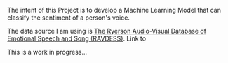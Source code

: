 
The intent of this Project is to develop a Machine Learning Model that can classify the sentiment of a person's voice.

The data source I am using is [The Ryerson Audio-Visual Database of Emotional Speech and Song (RAVDESS)](https://zenodo.org/record/1188976, "Link to Data Source used in project"). Link to 


This is a work in progress...

	